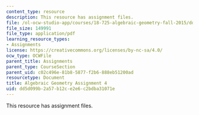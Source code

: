 ```yaml
---
content_type: resource
description: This resource has assignment files.
file: /ol-ocw-studio-app/courses/18-725-algebraic-geometry-fall-2015/dd5d099b2a57b12ce2e6c2bdba31071e_MIT18_725F15_hw4.pdf
file_size: 149991
file_type: application/pdf
learning_resource_types:
- Assignments
license: https://creativecommons.org/licenses/by-nc-sa/4.0/
ocw_type: OCWFile
parent_title: Assignments
parent_type: CourseSection
parent_uid: c02c496e-81b8-5877-f2b6-888eb51200ad
resourcetype: Document
title: Algebraic Geometry Assignment 4
uid: dd5d099b-2a57-b12c-e2e6-c2bdba31071e
---
```

This resource has assignment files.